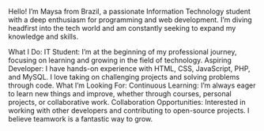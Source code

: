 Hello! I’m Maysa from Brazil, a passionate Information Technology student with a deep enthusiasm for programming and web development. I’m diving headfirst into the tech world and am constantly seeking to expand my knowledge and skills.

What I Do:
IT Student: I’m at the beginning of my professional journey, focusing on learning and growing in the field of technology.
Aspiring Developer: I have hands-on experience with HTML, CSS, JavaScript, PHP, and MySQL. I love taking on challenging projects and solving problems through code.
What I’m Looking For:
Continuous Learning: I’m always eager to learn new things and improve, whether through courses, personal projects, or collaborative work.
Collaboration Opportunities: Interested in working with other developers and contributing to open-source projects. I believe teamwork is a fantastic way to grow.
